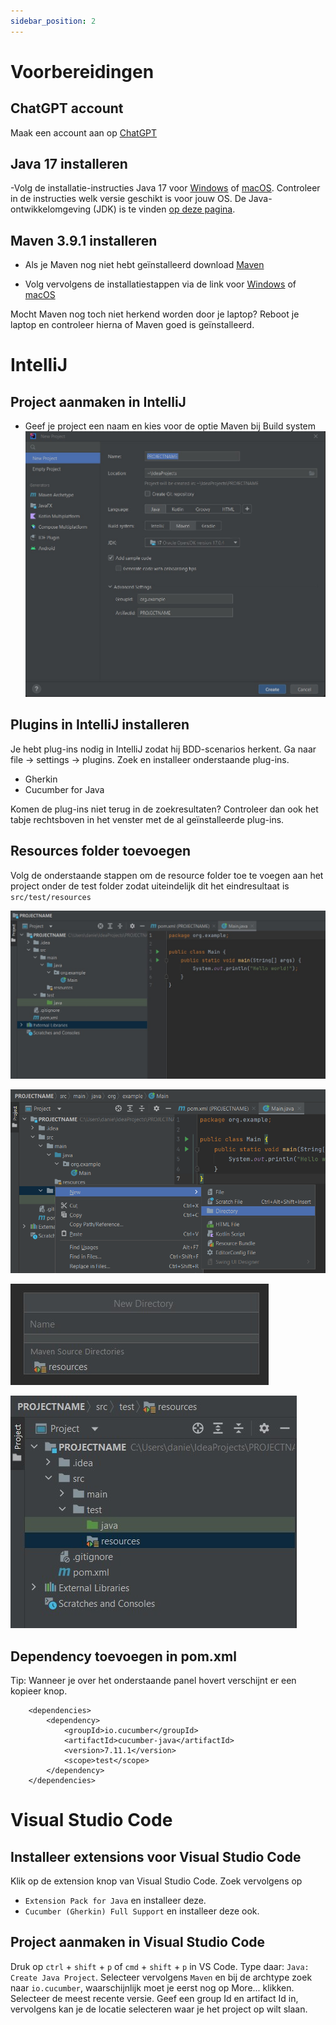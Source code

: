 ```yaml
---
sidebar_position: 2
---
```


# Voorbereidingen

## ChatGPT account
Maak een account aan op [ChatGPT](https://chat.openai.com/)

## Java 17 installeren
-Volg de installatie-instructies Java 17 voor [Windows](https://java.tutorials24x7.com/blog/how-to-install-java-17-on-windows) of [macOS](https://www.codejava.net/java-se/install-oracle-jdk-17-on-macos). Controleer in de instructies welk versie geschikt is voor jouw OS. De Java-ontwikkelomgeving (JDK) is te vinden [op deze pagina](https://www.oracle.com/java/technologies/javase/jdk17-archive-downloads.html).

##  Maven 3.9.1 installeren
- Als je Maven nog niet hebt geïnstalleerd download [Maven](https://dlcdn.apache.org/maven/maven-3/3.9.1/binaries/apache-maven-3.9.1-bin.zip)

- Volg vervolgens de installatiestappen via de link voor [Windows](https://phoenixnap.com/kb/install-maven-windows) of [macOS](https://www.digitalocean.com/community/tutorials/install-maven-mac-os)

Mocht Maven nog toch niet herkend worden door je laptop? Reboot je laptop en controleer hierna of Maven goed is geïnstalleerd.

# IntelliJ

##  Project aanmaken in IntelliJ
- Geef je project een naam en kies voor de optie Maven bij Build system
![project.jpg](project.jpg)

##  Plugins in IntelliJ installeren
Je hebt plug-ins nodig in IntelliJ zodat hij BDD-scenarios herkent.
Ga naar file → settings → plugins. Zoek en installeer onderstaande plug-ins.
- Gherkin
- Cucumber for Java

Komen de plug-ins niet terug in de zoekresultaten? Controleer dan ook het tabje rechtsboven in het venster met de al geïnstalleerde plug-ins.

## Resources folder toevoegen
Volg de onderstaande stappen om de resource folder toe te voegen aan het project onder de test folder zodat uiteindelijk dit het eindresultaat is ``` src/test/resources ```

![stap1.jpg](stap1.jpg)

![stap2.png](stap2.png)

![stap3.jpg](stap3.jpg)

![stap4.jpg](stap4.jpg)

##  Dependency toevoegen in pom.xml
Tip: Wanneer je over het onderstaande panel hovert verschijnt er een kopieer knop.
``` 
    <dependencies>
        <dependency>
            <groupId>io.cucumber</groupId>
            <artifactId>cucumber-java</artifactId>
            <version>7.11.1</version>
            <scope>test</scope>
        </dependency>
    </dependencies>
```

# Visual Studio Code

## Installeer extensions voor Visual Studio Code
Klik op de extension knop van Visual Studio Code. Zoek vervolgens op 
- `Extension Pack for Java` en installeer deze. 
- `Cucumber (Gherkin) Full Support` en installeer deze ook.

## Project aanmaken in Visual Studio Code
Druk op `ctrl` + `shift` + `p` of `cmd` + `shift` + `p` in VS Code.
Type daar: `Java: Create Java Project`.
Selecteer vervolgens `Maven` en bij de archtype zoek naar `io.cucumber`, waarschijnlijk moet je eerst nog op More... klikken. Selecteer de meest recente versie.
Geef een group Id en artifact Id in, vervolgens kan je de locatie selecteren waar je het project op wilt slaan.